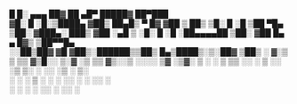 

 █     █░ ▄▄▄       ██▓     ██ ▄█▀ █████▓  ██▀███  
▓█░ █ ░█░▒████▄    ▓██▒     ██▄█▒  ▀   █▓ ▓██ ▒ ██▒
▒█░ █ ░█ ▒██  ▀█▄  ▒██░    ▓███▄░    ███▒ ▓██ ░▄█ ▒
░█░ █ ░█ ░██▄▄▄▄██ ▒██░    ▓██ █▄  ▄  █▓▒ ▒██▀▀█▄  
░░██▒██▓  ▓█   ▓██▒░██████▒▒██▒ █▄▒████▒░▒░██▓ ▒██▒
░ ▓░▒ ▒   ▒▒   ▓▒█░░ ▒░▓  ░▒ ▒▒ ▓▒░░▒ ░░░░ ▒▓ ░▒▓░ 
  ▒ ░ ░    ▒   ▒▒ ░░ ░ ▒  ░░ ░▒ ▒░  ░ ░░  ░▒ ░ ▒░  
  ░   ░    ░   ▒     ░ ░   ░ ░░ ░   ░   ░░   ░     
    ░          ░  ░    ░  ░░  ░     ░░   ░         
